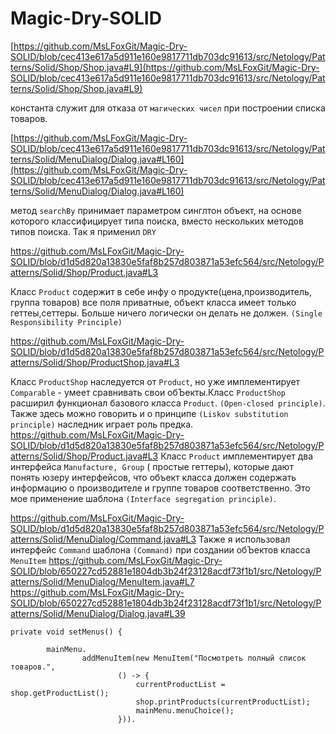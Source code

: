 # Magic-Dry-SOLID

[https://github.com/MsLFoxGit/Magic-Dry-SOLID/blob/cec413e617a5d911e160e9817711db703dc91613/src/Netology/Patterns/Solid/Shop/Shop.java#L9](https://github.com/MsLFoxGit/Magic-Dry-SOLID/blob/cec413e617a5d911e160e9817711db703dc91613/src/Netology/Patterns/Solid/Shop/Shop.java#L9)

константа служит для отказа от `магических чисел` при построении списка товаров.

[https://github.com/MsLFoxGit/Magic-Dry-SOLID/blob/cec413e617a5d911e160e9817711db703dc91613/src/Netology/Patterns/Solid/MenuDialog/Dialog.java#L160](https://github.com/MsLFoxGit/Magic-Dry-SOLID/blob/cec413e617a5d911e160e9817711db703dc91613/src/Netology/Patterns/Solid/MenuDialog/Dialog.java#L160)

метод `searchBy` принимает параметром синглтон объект, на основе которого классифицирует типа поиска, вместо нескольких методов типов поиска. Так я применил `DRY`

https://github.com/MsLFoxGit/Magic-Dry-SOLID/blob/d1d5d820a13830e5faf8b257d803871a53efc564/src/Netology/Patterns/Solid/Shop/Product.java#L3

Класс `Product` содержит в себе инфу о продукте(цена,производитель, группа товаров) все поля приватные, объект класса имеет только геттеы,сеттеры. 
Больше ничего логически он делать не должен. `(Single Responsibility Principle)`

https://github.com/MsLFoxGit/Magic-Dry-SOLID/blob/d1d5d820a13830e5faf8b257d803871a53efc564/src/Netology/Patterns/Solid/Shop/ProductShop.java#L3

Класс `ProductShop` наследуется от `Product`, но уже имплементирует `Comparable` -  умеет сравнивать свои обЪекты.Класс `ProductShop` расширил 
функционал базового класса  `Product`.  `(Open-closed principle)`. 
Также здесь можно говорить и о принципе `(Liskov substitution principle)` наследник играет роль предка.
https://github.com/MsLFoxGit/Magic-Dry-SOLID/blob/d1d5d820a13830e5faf8b257d803871a53efc564/src/Netology/Patterns/Solid/Shop/Product.java#L3
Класс `Product` имплементирует два интерфейса  `Manufacture, Group` ( простые геттеры), которые дают понять юзеру интерфейсов, что объект класса должен содержать 
информацию о производителе и группе товаров соответственно. Это мое применение шаблона `(Interface segregation principle)`. 

https://github.com/MsLFoxGit/Magic-Dry-SOLID/blob/d1d5d820a13830e5faf8b257d803871a53efc564/src/Netology/Patterns/Solid/MenuDialog/Command.java#L3
Также я использовал интерфейс `Command` шаблона `(Command)` при создании обЪектов класса `MenuItem`
https://github.com/MsLFoxGit/Magic-Dry-SOLID/blob/650227cd52881e1804db3b24f23128acdf73f1b1/src/Netology/Patterns/Solid/MenuDialog/MenuItem.java#L7
https://github.com/MsLFoxGit/Magic-Dry-SOLID/blob/650227cd52881e1804db3b24f23128acdf73f1b1/src/Netology/Patterns/Solid/MenuDialog/Dialog.java#L39
```
private void setMenus() {

        mainMenu.
                addMenuItem(new MenuItem("Посмотреть полный список товаров.",
                        () -> {
                            currentProductList = shop.getProductList();
                            shop.printProducts(currentProductList);
                            mainMenu.menuChoice();
                        })).
```
